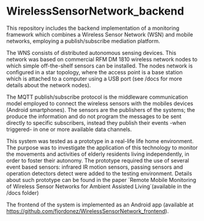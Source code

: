 # WirelessSensorNetwork_backend

This repository includes the backend implementation of a monitoring framework which combines a Wireless Sensor Network (WSN) and mobile networks, employing a
publish/subscribe mediation platform.

The WNS consists of distributed autonomous sensing devices. This network was based on commercial RFM DM 1810 wireless network nodes to which simple off-the-shelf sensors can be installed. 
The nodes network is configured in a star topology,  where the access point is a base station which is attached to a computer using a USB port (see /docs for more details about the network nodes).

The MQTT publish/subscribe protocol is the middleware communication model employed to connect the wireless sensors with the mobiles devices (Android smartphones). The sensors are the publishers 
of the systems; the produce the information and do not program the messages to be sent directly to specific subscribers, instead they publish their events -when triggered- in one or more available data channels.

This system was tested as a prototype in a real-life life home environment. The purpose was to investigate the application of this technology to monitor the movements and activities of elderly residents living independently, in order to foster their autonomy. The prototype required the use of several event based sensors: infrared IR motion sensors, passing sensors and operation detectors detect were added to the testing environment. Details about such prototype can be found in the paper ´Remote Mobile Monitoring of Wireless Sensor Networks for Ambient Assisted Living´(available in the /docs folder)

The frontend of the system is implemented as an Android app (available at https://github.com/fjordonez/WirelessSensorNetwork_frontend).
